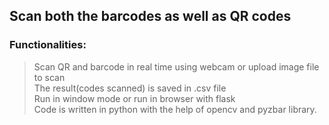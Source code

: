 ## Scan both the barcodes as well as QR codes

### Functionalities:
> Scan QR and barcode in real time using webcam or upload image file to scan <br />
> The result(codes scanned) is saved in .csv file <br /> 
> Run in window mode or run in browser with flask <br />
> Code is written in python with the help of opencv and pyzbar library.

